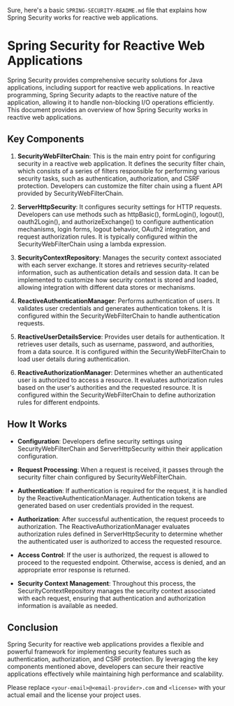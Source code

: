 Sure, here's a basic `SPRING-SECURITY-README.md` file that explains how Spring Security works for reactive web applications.


# Spring Security for Reactive Web Applications

Spring Security provides comprehensive security solutions for Java applications, including support for reactive web applications. In reactive programming, Spring Security adapts to the reactive nature of the application, allowing it to handle non-blocking I/O operations efficiently. This document provides an overview of how Spring Security works in reactive web applications.

## Key Components

1. **SecurityWebFilterChain**: This is the main entry point for configuring security in a reactive web application. It defines the security filter chain, which consists of a series of filters responsible for performing various security tasks, such as authentication, authorization, and CSRF protection. Developers can customize the filter chain using a fluent API provided by SecurityWebFilterChain.

2. **ServerHttpSecurity**: It configures security settings for HTTP requests. Developers can use methods such as httpBasic(), formLogin(), logout(), oauth2Login(), and authorizeExchange() to configure authentication mechanisms, login forms, logout behavior, OAuth2 integration, and request authorization rules. It is typically configured within the SecurityWebFilterChain using a lambda expression.

3. **SecurityContextRepository**: Manages the security context associated with each server exchange. It stores and retrieves security-related information, such as authentication details and session data. It can be implemented to customize how security context is stored and loaded, allowing integration with different data stores or mechanisms.

4. **ReactiveAuthenticationManager**: Performs authentication of users. It validates user credentials and generates authentication tokens. It is configured within the SecurityWebFilterChain to handle authentication requests.

5. **ReactiveUserDetailsService**: Provides user details for authentication. It retrieves user details, such as username, password, and authorities, from a data source. It is configured within the SecurityWebFilterChain to load user details during authentication.

6. **ReactiveAuthorizationManager**: Determines whether an authenticated user is authorized to access a resource. It evaluates authorization rules based on the user's authorities and the requested resource. It is configured within the SecurityWebFilterChain to define authorization rules for different endpoints.

## How It Works

- **Configuration**: Developers define security settings using SecurityWebFilterChain and ServerHttpSecurity within their application configuration.

- **Request Processing**: When a request is received, it passes through the security filter chain configured by SecurityWebFilterChain.

- **Authentication**: If authentication is required for the request, it is handled by the ReactiveAuthenticationManager. Authentication tokens are generated based on user credentials provided in the request.

- **Authorization**: After successful authentication, the request proceeds to authorization. The ReactiveAuthorizationManager evaluates authorization rules defined in ServerHttpSecurity to determine whether the authenticated user is authorized to access the requested resource.

- **Access Control**: If the user is authorized, the request is allowed to proceed to the requested endpoint. Otherwise, access is denied, and an appropriate error response is returned.

- **Security Context Management**: Throughout this process, the SecurityContextRepository manages the security context associated with each request, ensuring that authentication and authorization information is available as needed.

## Conclusion

Spring Security for reactive web applications provides a flexible and powerful framework for implementing security features such as authentication, authorization, and CSRF protection. By leveraging the key components mentioned above, developers can secure their reactive applications effectively while maintaining high performance and scalability.


Please replace `<your-email>@<email-provider>.com` and `<license>` with your actual email and the license your project uses.

